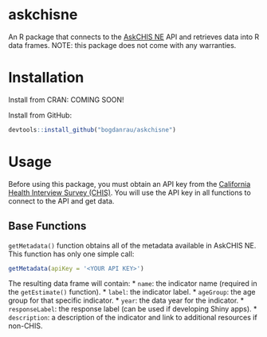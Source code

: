 askchisne
=========

An R package that connects to the [AskCHIS NE](http://askchisne.ucla.edu) API and retrieves data into R data frames. NOTE: this package does not come with any warranties.

Installation
============

Install from CRAN: COMING SOON!

Install from GitHub:

``` r
devtools::install_github("bogdanrau/askchisne")
```

Usage
=====

Before using this package, you must obtain an API key from the [California Health Interview Survey (CHIS)](http://chis.ucla.edu). You will use the API key in all functions to connect to the API and get data.

Base Functions
--------------

`getMetadata()` function obtains all of the metadata available in AskCHIS NE. This function has only one simple call:

``` r
getMetadata(apiKey = '<YOUR API KEY>')
```

The resulting data frame will contain: \* `name`: the indicator name (required in the `getEstimate()` function). \* `label`: the indicator label. \* `ageGroup`: the age group for that specific indicator. \* `year`: the data year for the indicator. \* `responseLabel`: the response label (can be used if developing Shiny apps). \* `description`: a description of the indicator and link to additional resources if non-CHIS.
